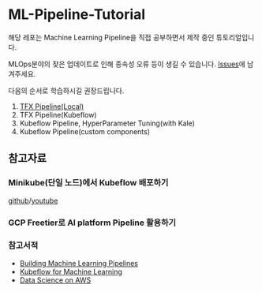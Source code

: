 # ML-Pipeline-Tutorial
해당 레포는 Machine Learning Pipeline을 직접 공부하면서 제작 중인 튜토리얼입니다.

MLOps분야의 잦은 업데이트로 인해 종속성 오류 등이 생길 수 있습니다. [Issues](https://github.com/silverstar0727/ML-Pipeline-Tutorial/issues)에 남겨주세요.

다음의 순서로 학습하시길 권장드립니다.
1. [TFX Pipeline(Local)](https://github.com/silverstar0727/ML-Pipeline-Tutorial/tree/main/tfx-pipeline-tutorial)
2. TFX Pipeline(Kubeflow)
3. Kubeflow Pipeline, HyperParameter Tuning(with Kale)
4. Kubeflow Pipeline(custom components)



## 참고자료
### Minikube(단일 노드)에서 Kubeflow 배포하기
[github](https://github.com/silverstar0727/deploy-kubeflow-on-gcp)/[youtube](https://www.youtube.com/watch?v=J__0czLYmxc)

### GCP Freetier로 AI platform Pipeline 활용하기

### 참고서적
* [Building Machine Learning Pipelines](https://learning.oreilly.com/library/view/building-machine-learning/9781492053187/)
* [Kubeflow for Machine Learning](https://learning.oreilly.com/library/view/kubeflow-for-machine/9781492050117/)
* [Data Science on AWS](https://learning.oreilly.com/library/view/data-science-on/9781492079385/)

